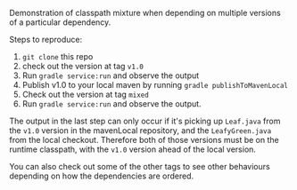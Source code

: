 Demonstration of classpath mixture when depending on multiple versions of a particular dependency.

Steps to reproduce:
1. `git clone` this repo
1. check out the version at tag `v1.0`
1. Run `gradle service:run` and observe the output
1. Publish v1.0 to your local maven by running `gradle publishToMavenLocal`
1. Check out the version at tag `mixed`
1. Run `gradle service:run` and observe the output.

The output in the last step can only occur if it's picking up `Leaf.java` from the `v1.0` version in the mavenLocal repository, and the `LeafyGreen.java` from the local checkout. Therefore both of those versions must be on the runtime classpath, with the `v1.0` version ahead of the local version.

You can also check out some of the other tags to see other behaviours depending on how the dependencies are ordered.
